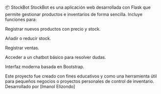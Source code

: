 📦 StockBot
StockBot es una aplicación web desarrollada con Flask que permite gestionar productos e inventarios de forma sencilla. Incluye funciones para:

Registrar nuevos productos con precio y stock.

Añadir o reducir stock.

Registrar ventas.

Acceder a un chatbot básico para resolver dudas.

Interfaz moderna basada en Bootstrap.

Este proyecto fue creado con fines educativos y como una herramienta útil para pequeños negocios o proyectos personales de control de inventario.
Desarrollado por [Imanol Elizondo]
